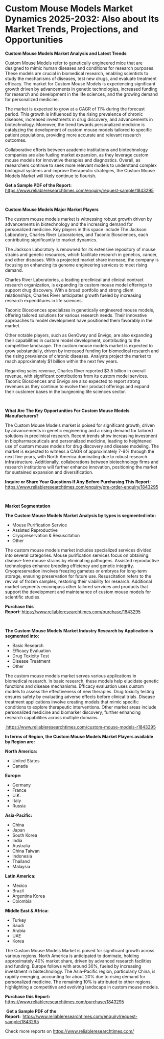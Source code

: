 <p><h1>Custom Mouse Models Market Dynamics 2025-2032: Also about Its Market Trends, Projections, and Opportunities</h1></p><p><strong>Custom Mouse Models Market Analysis and Latest Trends</strong></p>
<p><p>Custom Mouse Models refer to genetically engineered mice that are designed to mimic human diseases and conditions for research purposes. These models are crucial in biomedical research, enabling scientists to study the mechanisms of diseases, test new drugs, and evaluate treatment efficacy. The market for Custom Mouse Models is experiencing significant growth driven by advancements in genetic technologies, increased funding for research and development in the life sciences, and the growing demand for personalized medicine.</p><p>The market is expected to grow at a CAGR of 11% during the forecast period. This growth is influenced by the rising prevalence of chronic diseases, increased investments in drug discovery, and advancements in biotechnology. Moreover, the trend towards personalized medicine is catalyzing the development of custom mouse models tailored to specific patient populations, providing more accurate and relevant research outcomes. </p><p>Collaborative efforts between academic institutions and biotechnology companies are also fueling market expansion, as they leverage custom mouse models for innovative therapies and diagnostics. Overall, as researchers continue to seek more relevant models to understand complex biological systems and improve therapeutic strategies, the Custom Mouse Models Market will likely continue to flourish.</p></p>
<p><strong>Get a Sample PDF of the Report:&nbsp;</strong> <a href="https://www.reliableresearchtimes.com/enquiry/request-sample/1843295?utm_campaign=3294&utm_medium=2&utm_source=Github&utm_content=ia&utm_term=05032025&utm_id=custom-mouse-models">https://www.reliableresearchtimes.com/enquiry/request-sample/1843295</a></p>
<p>&nbsp;</p>
<p><strong>Custom Mouse Models Major Market Players</strong></p>
<p><p>The custom mouse models market is witnessing robust growth driven by advancements in biotechnology and the increasing demand for personalized medicine. Key players in this space include The Jackson Laboratory, Charles River Laboratories, and Taconic Biosciences, each contributing significantly to market dynamics.</p><p>The Jackson Laboratory is renowned for its extensive repository of mouse strains and genetic resources, which facilitate research in genetics, cancer, and other diseases. With a projected market share increase, the company is focusing on enhancing its genome engineering services to meet rising demand.</p><p>Charles River Laboratories, a leading preclinical and clinical contract research organization, is expanding its custom mouse model offerings to support drug discovery. With a broad portfolio and strong client relationships, Charles River anticipates growth fueled by increasing research expenditures in life sciences.</p><p>Taconic Biosciences specializes in genetically engineered mouse models, offering tailored solutions for various research needs. Their innovative approaches to model development have positioned them favorably in the market.</p><p>Other notable players, such as GenOway and Envigo, are also expanding their capabilities in custom model development, contributing to the competitive landscape. The custom mouse models market is expected to grow substantially, driven by increased funding for biomedical research and the rising prevalence of chronic diseases. Analysts project the market to reach approximately $1 billion within the next few years.</p><p>Regarding sales revenue, Charles River reported $3.5 billion in overall revenue, with significant contributions from its custom model services. Taconic Biosciences and Envigo are also expected to report strong revenues as they continue to evolve their product offerings and expand their customer bases in the burgeoning life sciences sector.</p></p>
<p>&nbsp;</p>
<p><strong>What Are The Key Opportunities For Custom Mouse Models Manufacturers?</strong></p>
<p><p>The Custom Mouse Models market is poised for significant growth, driven by advancements in genetic engineering and a rising demand for tailored solutions in preclinical research. Recent trends show increasing investment in biopharmaceuticals and personalized medicine, leading to heightened use of custom mouse models for drug discovery and disease modeling. The market is expected to witness a CAGR of approximately 7-9% through the next five years, with North America dominating due to robust research infrastructure. Additionally, collaborations between biotechnology firms and research institutions will further enhance innovation, positioning the market for sustained expansion and diversification.</p></p>
<p><strong>Inquire or Share Your Questions If Any Before Purchasing This Report:</strong> <a href="https://www.reliableresearchtimes.com/enquiry/pre-order-enquiry/1843295?utm_campaign=3294&utm_medium=2&utm_source=Github&utm_content=ia&utm_term=05032025&utm_id=custom-mouse-models">https://www.reliableresearchtimes.com/enquiry/pre-order-enquiry/1843295</a></p>
<p>&nbsp;</p>
<p><strong>Market Segmentation</strong></p>
<p><strong>The Custom Mouse Models Market Analysis by types is segmented into:</strong></p>
<p><ul><li>Mouse Purification Service</li><li>Assisted Reproductive</li><li>Cryopreservation & Resuscitation</li><li>Other</li></ul></p>
<p><p>The custom mouse models market includes specialized services divided into several categories. Mouse purification services focus on obtaining disease-free mouse strains by eliminating pathogens. Assisted reproductive technologies enhance breeding efficiency and genetic integrity. Cryopreservation involves freezing gametes or embryos for long-term storage, ensuring preservation for future use. Resuscitation refers to the revival of frozen samples, restoring their viability for research. Additional market segments encompass other tailored services and products that support the development and maintenance of custom mouse models for scientific studies.</p></p>
<p><strong>Purchase this Report:&nbsp;</strong><a href="https://www.reliableresearchtimes.com/purchase/1843295?utm_campaign=3294&utm_medium=2&utm_source=Github&utm_content=ia&utm_term=05032025&utm_id=custom-mouse-models">https://www.reliableresearchtimes.com/purchase/1843295</a></p>
<p>&nbsp;</p>
<p><strong>The Custom Mouse Models Market Industry Research by Application is segmented into:</strong></p>
<p><ul><li>Basic Research</li><li>Efficacy Evaluation</li><li>Drug Toxicity Test</li><li>Disease Treatment</li><li>Other</li></ul></p>
<p><p>The custom mouse models market serves various applications in biomedical research. In basic research, these models help elucidate genetic functions and disease mechanisms. Efficacy evaluation uses custom models to assess the effectiveness of new therapies. Drug toxicity testing ensures safety by evaluating adverse effects before clinical trials. Disease treatment applications involve creating models that mimic specific conditions to explore therapeutic interventions. Other market areas include personalized medicine and biomarker discovery, further enhancing research capabilities across multiple domains.</p></p>
<p><a href="https://www.reliableresearchtimes.com/custom-mouse-models-r1843295?utm_campaign=3294&utm_medium=2&utm_source=Github&utm_content=ia&utm_term=05032025&utm_id=custom-mouse-models">&nbsp;https://www.reliableresearchtimes.com/custom-mouse-models-r1843295</a></p>
<p><strong>In terms of Region, the Custom Mouse Models Market Players available by Region are:</strong></p>
<p>
    <p> <strong> North America: </strong>
        <ul>
            <li>United States</li>
            <li>Canada</li>
        </ul>
        </p> 
    <p> <strong> Europe: </strong>
        <ul>
            <li>Germany</li>
            <li>France</li>
            <li>U.K.</li>
            <li>Italy</li>
            <li>Russia</li>
        </ul>
        </p> 
    <p> <strong> Asia-Pacific: </strong>
        <ul>
            <li>China</li>
            <li>Japan</li>
            <li>South Korea</li>
            <li>India</li>
            <li>Australia</li>
            <li>China Taiwan</li>
            <li>Indonesia</li>
            <li>Thailand</li>
            <li>Malaysia</li>
        </ul>
        </p> 
    <p> <strong> Latin America: </strong>
        <ul>
            <li>Mexico</li>
            <li>Brazil</li>
            <li>Argentina Korea</li>
            <li>Colombia</li>
        </ul>
        </p> 
    <p> <strong> Middle East & Africa: </strong>
        <ul>
            <li>Turkey</li>
            <li>Saudi</li>
            <li>Arabia</li>
            <li>UAE</li>
            <li>Korea</li>
        </ul>
    </p>
    </p>
<p><p>The Custom Mouse Models Market is poised for significant growth across various regions. North America is anticipated to dominate, holding approximately 40% market share, driven by advanced research facilities and funding. Europe follows with around 30%, fueled by increasing investment in biotechnology. The Asia-Pacific region, particularly China, is rapidly emerging, accounting for about 20% due to rising demand for personalized medicine. The remaining 10% is attributed to other regions, highlighting a competitive and evolving landscape in custom mouse models.</p></p>
<p><strong>Purchase this Report: </strong><a href="https://www.reliableresearchtimes.com/purchase/1843295?utm_campaign=3294&utm_medium=2&utm_source=Github&utm_content=ia&utm_term=05032025&utm_id=custom-mouse-models">https://www.reliableresearchtimes.com/purchase/1843295</a></p>
<p>&nbsp;<strong>Get a Sample PDF of the Report:&nbsp;&nbsp;</strong><a href="https://www.reliableresearchtimes.com/enquiry/request-sample/1843295?utm_campaign=3294&utm_medium=2&utm_source=Github&utm_content=ia&utm_term=05032025&utm_id=custom-mouse-models">https://www.reliableresearchtimes.com/enquiry/request-sample/1843295</a></p>
<p><strong></strong></p>
<p>Check more reports on <a href="https://www.reliableresearchtimes.com/?utm_campaign=3294&utm_medium=2&utm_source=Github&utm_content=ia&utm_term=05032025&utm_id=custom-mouse-models">https://www.reliableresearchtimes.com/</a></p>